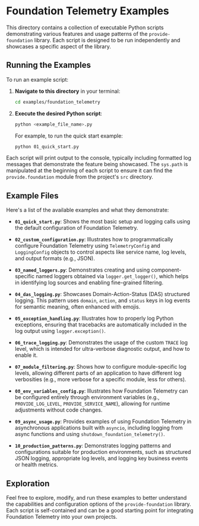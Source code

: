 # Foundation Telemetry Examples

This directory contains a collection of executable Python scripts demonstrating various features and usage patterns of the `provide-foundation` library. Each script is designed to be run independently and showcases a specific aspect of the library.

## Running the Examples

To run an example script:

1.  **Navigate to this directory** in your terminal:
    ```bash
    cd examples/foundation_telemetry
    ```

2.  **Execute the desired Python script**:
    ```bash
    python <example_file_name>.py
    ```
    For example, to run the quick start example:
    ```bash
    python 01_quick_start.py
    ```

Each script will print output to the console, typically including formatted log messages that demonstrate the feature being showcased. The `sys.path` is manipulated at the beginning of each script to ensure it can find the `provide.foundation` module from the project's `src` directory.

## Example Files

Here's a list of the available examples and what they demonstrate:

-   **`01_quick_start.py`**:
    Shows the most basic setup and logging calls using the default configuration of Foundation Telemetry.

-   **`02_custom_configuration.py`**:
    Illustrates how to programmatically configure Foundation Telemetry using `TelemetryConfig` and `LoggingConfig` objects to control aspects like service name, log levels, and output formats (e.g., JSON).

-   **`03_named_loggers.py`**:
    Demonstrates creating and using component-specific named loggers obtained via `logger.get_logger()`, which helps in identifying log sources and enabling fine-grained filtering.

-   **`04_das_logging.py`**:
    Showcases Domain-Action-Status (DAS) structured logging. This pattern uses `domain`, `action`, and `status` keys in log events for semantic meaning, often enhanced with emojis.

-   **`05_exception_handling.py`**:
    Illustrates how to properly log Python exceptions, ensuring that tracebacks are automatically included in the log output using `logger.exception()`.

-   **`06_trace_logging.py`**:
    Demonstrates the usage of the custom `TRACE` log level, which is intended for ultra-verbose diagnostic output, and how to enable it.

-   **`07_module_filtering.py`**:
    Shows how to configure module-specific log levels, allowing different parts of an application to have different log verbosities (e.g., more verbose for a specific module, less for others).

-   **`08_env_variables_config.py`**:
    Illustrates how Foundation Telemetry can be configured entirely through environment variables (e.g., `PROVIDE_LOG_LEVEL`, `PROVIDE_SERVICE_NAME`), allowing for runtime adjustments without code changes.

-   **`09_async_usage.py`**:
    Provides examples of using Foundation Telemetry in asynchronous applications built with `asyncio`, including logging from async functions and using `shutdown_foundation_telemetry()`.

-   **`10_production_patterns.py`**:
    Demonstrates logging patterns and configurations suitable for production environments, such as structured JSON logging, appropriate log levels, and logging key business events or health metrics.

## Exploration

Feel free to explore, modify, and run these examples to better understand the capabilities and configuration options of the `provide-foundation` library. Each script is self-contained and can be a good starting point for integrating Foundation Telemetry into your own projects.
